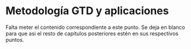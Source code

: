 # Metodología GTD y aplicaciones

Falta meter el contenido correspondiente a este punto. Se deja en blanco para que asi el resto de capítulos posteriores estén en sus respectivos puntos.